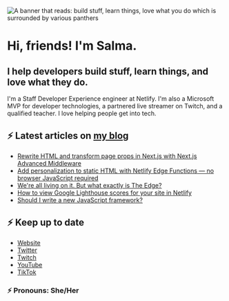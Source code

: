 ![A banner that reads: build stuff, learn things, love what you do which is surrounded by various panthers](https://static-cdn.jtvnw.net/jtv_user_pictures/team-theclaw-banner_image-b35a075e7b424e7bb4f666f881be0244-640x125.png)

# Hi, friends! I'm Salma.

## I help developers build stuff, learn things, and love what they do.

I'm a Staff Developer Experience engineer at Netlify. I'm also a Microsoft MVP for developer technologies, a partnered live streamer on Twitch, and a qualified teacher. I love helping people get into tech.

## ⚡️ Latest articles on [my blog](https://whitep4nth3r.com)

<!-- BLOG-POST-LIST:START -->
- [Rewrite HTML and transform page props in Next.js with Next.js Advanced Middleware](https://ntl.fyi/nextjs-rewrite-html-at-the-edge)
- [Add personalization to static HTML with Netlify Edge Functions — no browser JavaScript required](https://www.netlify.com/blog/add-personalization-to-static-html-with-edge-functions-no-browser-javascript/)
- [We&#39;re all living on it. But what exactly is The Edge?](https://whitep4nth3r.com/talks/were-all-living-on-it-but-what-exactly-is-the-edge/)
- [How to view Google Lighthouse scores for your site in Netlify](https://www.netlify.com/blog/view-google-lighthouse-scores-visualizations/)
- [Should I write a new JavaScript framework?](https://whitep4nth3r.com/blog/should-i-write-a-new-javascript-framework/)
<!-- BLOG-POST-LIST:END -->

## ⚡️ Keep up to date

- [Website](https://whitep4nth3r.com/?utm_source=github)
- [Twitter](https://twitter.com/whitep4nth3r)
- [Twitch](https://twitch.tv/whitep4nth3r)
- [YouTube](https://www.youtube.com/channel/UCiGFO97qgxZEbbg43mZSeyg)
- [TikTok](https://www.tiktok.com/@whitep4nth3r)

### ⚡️ Pronouns: She/Her
